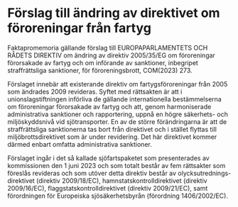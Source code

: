 # Förslag till ändring av direktivet om föroreningar från fartyg

Faktapromemoria gällande förslag till EUROPAPARLAMENTETS OCH RÅDETS DIREKTIV om ändring av direktiv 2005/35/EG om föroreningar förorsakade av fartyg och om införande av sanktioner, inbegripet straffrättsliga sanktioner, för föroreningsbrott, COM(2023\) 273\.

Förslaget innebär att existerande direktiv om fartygsföroreningar från 2005 som ändrades 2009 revideras. Syftet med rättsakten är att i unionslagstiftningen införliva de gällande internationella bestämmelserna om föroreningar förorsakade av fartyg och att, genom harmoniserade administrativa sanktioner och rapportering, uppnå en högre säkerhets\- och miljöskyddsnivå vid sjötransporter. En av de större förändringarna är att de straffrättsliga sanktionerna tas bort från direktivet och i stället flyttas till miljöbrottsdirektivet som är under revidering. Det här direktivet kommer därmed enbart omfatta administrativa sanktioner.

Förslaget ingår i det så kallade sjöfartspaketet som presenterades av kommissionen den 1 juni 2023 och som totalt består av fem rättsakter som föreslås revideras och som utöver detta direktiv består av olycksutrednings\-direktivet (direktiv 2009/18/EC), hamnstatskontrolldirektivet (direktiv 2009/16/EC), flaggstatskontrolldirektivet (direktiv 2009/21/EC), samt förordningen för Europeiska sjösäkerhetsbyrån (förordning 1406/2002/EC).
